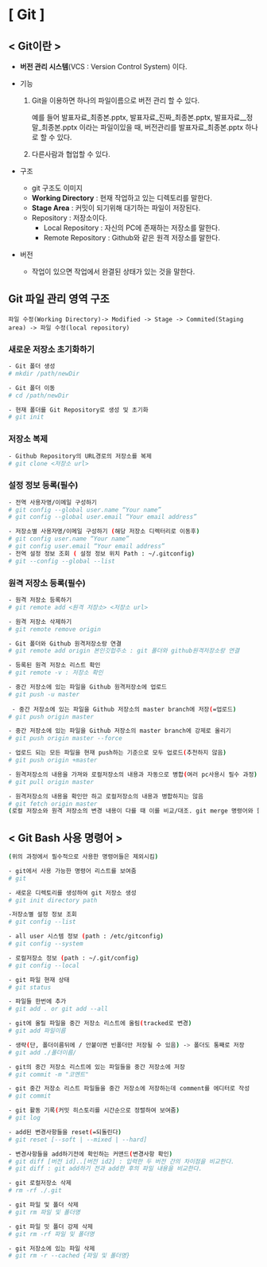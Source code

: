 # [ Git ]

## < Git이란 >

- **버전 관리 시스템**(VCS : Version Control System) 이다.

- 기능

  1. Git을 이용하면 하나의 파일이름으로 버전 관리 할 수 있다.

     예를 들어 발표자료_최종본.pptx, 발표자료_진짜_최종본.pptx, 발표자료__정말_최종본.pptx 이라는 파일이있을 때, 버전관리를 발표자료_최종본.pptx 하나로 할 수 있다.

  2. 다른사람과 협업할 수 있다.

- 구조

  - git 구조도 이미지
  - **Working Directory** : 현재 작업하고 있는 디렉토리를 말한다.
  - **Stage Area** : 커밋이 되기위해 대기하는 파일이 저장된다.
  - Repository : 저장소이다.
    - Local Repository : 자신의 PC에 존재하는 저장소를 말한다.
    - Remote Repository : Github와 같은 원격 저장소를 말한다.

- 버전

  - 작업이 있으면 작업에서 완결된 상태가 있는 것을 말한다.

## Git 파일 관리 영역 구조

```
파일 수정(Working Directory)-> Modified -> Stage -> Commited(Staging area) -> 파일 수정(local repository)
```

### 새로운 저장소 초기화하기

```bash
- Git 폴더 생성
# mkdir /path/newDir

- Git 폴더 이동
# cd /path/newDir

- 현재 폴더를 Git Repository로 생성 및 초기화
# git init
```

### 저장소 복제

```bash
- Github Repository의 URL경로의 저장소를 복제
# git clone <저장소 url>
```

### 설정 정보 등록(필수)

```bash
- 전역 사용자명/이메일 구성하기
# git config --global user.name “Your name”
# git config --global user.email “Your email address”

- 저장소별 사용자명/이메일 구성하기 (해당 저장소 디렉터리로 이동후)
# git config user.name “Your name”
# git config user.email “Your email address”
- 전역 설정 정보 조회 ( 설정 정보 위치 Path : ~/.gitconfig)
# git --config --global --list 
```

### 원격 저장소 등록(필수)

```bash
- 원격 저장소 등록하기
# git remote add <원격 저장소> <저장소 url>

- 원격 저장소 삭제하기
# git remote remove origin

- Git 폴더와 Github 원격저장소랑 연결
# git remote add origin 본인깃헙주소 : git 폴더와 github원격저장소랑 연결

- 등록된 원격 저장소 리스트 확인
# git remote -v : 저장소 확인

- 중간 저장소에 있는 파일을 Github 원격저장소에 업로드
# git push -u master
 
 - 중간 저장소에 있는 파일을 Github 저장소의 master branch에 저장(=업로드)
# git push origin master

- 중간 저장소에 있는 파일을 Github 저장소의 master branch에 강제로 올리기
# git push origin master --force

- 업로드 되는 모든 파일을 현재 push하는 기준으로 모두 업로드(추천하지 않음)
# git push origin +master

- 원격저장소의 내용을 가져와 로컬저장소의 내용과 자동으로 병합(여러 pc사용시 필수 과정)
# git pull origin master

- 원격저장소의 내용을 확인만 하고 로컬저장소의 내용과 병합하지는 않음
# git fetch origin master
(로컬 저장소와 원격 저장소의 변경 내용이 다를 때 이를 비교/대조. git merge 명령어와 함께 최신 데이터를 반영하거나 충돌 문제를 해결) 
```

## < Git Bash 사용 명령어 >

```bash
(위의 과정에서 필수적으로 사용한 명령어들은 제외시킴)

- git에서 사용 가능한 명령어 리스트를 보여줌
# git

- 새로운 디렉토리를 생성하여 git 저장소 생성
# git init directory path

-저장소별 설정 정보 조회
# git config --list

- all user 시스템 정보 (path : /etc/gitconfig)
# git config --system

- 로컬저장소 정보 (path : ~/.git/config)
# git config --local

- git 파일 현재 상태
# git status

- 파일들 한번에 추가
# git add . or git add --all

- git에 올릴 파일을 중간 저장소 리스트에 올림(tracked로 변경)
# git add 파일이름

- 생략(단, 폴더이름뒤에 / 안붙이면 빈폴더만 저장될 수 있음) -> 폴더도 통째로 저장
# git add ./폴더이름/

- git의 중간 저장소 리스트에 있는 파일들을 중간 저장소에 저장
# git commit -m "코멘트"

- git 중간 저장소 리스트 파일들을 중간 저장소에 저장하는데 comment를 에디터로 작성
# git commit

- git 활동 기록(커밋 히스토리를 시간순으로 정렬하여 보여줌)
# git log 

- add된 변경사항들을 reset(=되돌린다)
# git reset [--soft | --mixed | --hard]

- 변경사항들을 add하기전에 확인하는 커맨드(변경사항 확인)
# git diff [버전 id]..[버전 id2] : 입력한 두 버전 간의 차이점을 비교한다.
# git diff : git add하기 전과 add한 후의 파일 내용을 비교한다.

- git 로컬저장소 삭제
# rm -rf ./.git

- git 파일 및 폴더 삭제
# git rm 파일 및 폴더명

- git 파일 밋 폴더 강제 삭제
# git rm -rf 파일 및 폴더명

- git 저장소에 있는 파일 삭제
# git rm -r --cached {파일 및 폴더명}
```

